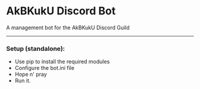 # AkBKukU Discord Bot

A management bot for the AkBKukU Discord Guild


---- 

### Setup (standalone):

- Use pip to install the required modules
- Configure the bot.ini file
- Hope n' pray
- Run it.